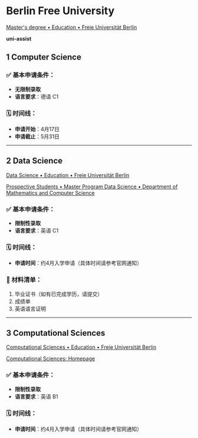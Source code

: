 # Berlin Free University

[Master's degree • Education • Freie Universität Berlin](https://www.fu-berlin.de/en/studium/studienangebot/master/index.html)

**uni-assist**

## 1 Computer Science

### ✅ 基本申请条件：

- **无限制录取**  
- **语言要求**：德语 C1

### 🗓 时间线：

- **申请开始**：4月17日
- **申请截止**：5月31日  

---

## 2 Data Science

[Data Science • Education • Freie Universität Berlin](https://www.fu-berlin.de/en/studium/studienangebot/master/data-science/index.html)

[Prospective Students • Master Program Data Science • Department of Mathematics and Computer Science](https://www.mi.fu-berlin.de/en/data-science/students_prospective/index.html)

### ✅ 基本申请条件：

- **限制性录取**  
- **语言要求**：英语 C1

### 🗓 时间线：

- **申请时间**：约4月入学申请（具体时间请参考官网通知）

### 📄 材料清单：

1. 毕业证书（如有已完成学历，请提交）  
2. 成绩单  
3. 英语语言证明  

---

## 3 Computational Sciences

[Computational Sciences • Education • Freie Universität Berlin](https://www.fu-berlin.de/en/studium/studienangebot/master/computational_sciences/index.html)

[Computational Sciences: Homepage](https://www.compsci.fu-berlin.de/en/index.html)

### ✅ 基本申请条件：

- **限制性录取**  
- **语言要求**：英语 B1  

### 🗓 时间线：

- **申请时间**：约4月入学申请（具体时间请参考官网通知）
